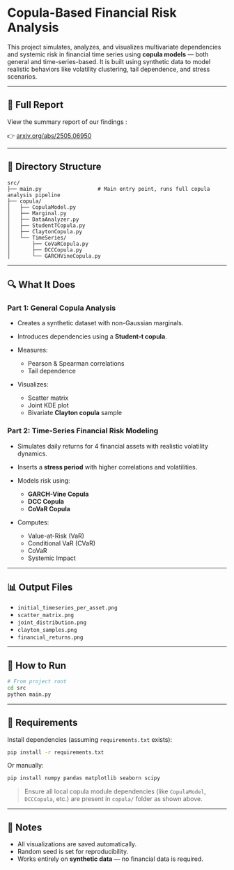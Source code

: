 # Copula-Based Financial Risk Analysis

This project simulates, analyzes, and visualizes multivariate dependencies and systemic risk in financial time series using **copula models** — both general and time-series-based. It is built using synthetic data to model realistic behaviors like volatility clustering, tail dependence, and stress scenarios. 

---
## 📄 Full Report

View the summary report of our findings :

👉 [arxiv.org/abs/2505.06950](./Copula_Analysis_of_Risk.pdf)

---
## 📁 Directory Structure

```
src/
├── main.py                  # Main entry point, runs full copula analysis pipeline
├── copula/
│   ├── CopulaModel.py
│   ├── Marginal.py
│   ├── DataAnalyzer.py
│   ├── StudentTCopula.py
│   ├── ClaytonCopula.py
│   └── TimeSeries/
│       ├── CoVaRCopula.py
│       ├── DCCCopula.py
│       └── GARCHVineCopula.py
```

---

## 🔍 What It Does

### Part 1: General Copula Analysis

* Creates a synthetic dataset with non-Gaussian marginals.
* Introduces dependencies using a **Student-t copula**.
* Measures:

  * Pearson & Spearman correlations
  * Tail dependence
* Visualizes:

  * Scatter matrix
  * Joint KDE plot
  * Bivariate **Clayton copula** sample

### Part 2: Time-Series Financial Risk Modeling

* Simulates daily returns for 4 financial assets with realistic volatility dynamics.
* Inserts a **stress period** with higher correlations and volatilities.
* Models risk using:

  * **GARCH-Vine Copula**
  * **DCC Copula**
  * **CoVaR Copula**
* Computes:

  * Value-at-Risk (VaR)
  * Conditional VaR (CVaR)
  * CoVaR
  * Systemic Impact

---

## 📊 Output Files

* `initial_timeseries_per_asset.png`
* `scatter_matrix.png`
* `joint_distribution.png`
* `clayton_samples.png`
* `financial_returns.png`

---

## 🚀 How to Run

```bash
# From project root
cd src
python main.py
```

---

## 🧰 Requirements

Install dependencies (assuming `requirements.txt` exists):

```bash
pip install -r requirements.txt
```

Or manually:

```bash
pip install numpy pandas matplotlib seaborn scipy
```

> Ensure all local copula module dependencies (like `CopulaModel`, `DCCCopula`, etc.) are present in `copula/` folder as shown above.

---

## 📌 Notes

* All visualizations are saved automatically.
* Random seed is set for reproducibility.
* Works entirely on **synthetic data** — no financial data is required.


